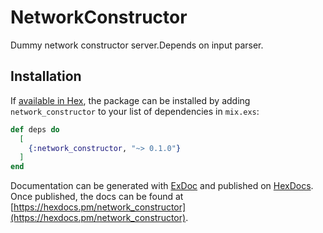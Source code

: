 # NetworkConstructor

Dummy network constructor server.Depends on input parser.

## Installation

If [available in Hex](https://hex.pm/docs/publish), the package can be installed
by adding `network_constructor` to your list of dependencies in `mix.exs`:

```elixir
def deps do
  [
    {:network_constructor, "~> 0.1.0"}
  ]
end
```

Documentation can be generated with [ExDoc](https://github.com/elixir-lang/ex_doc)
and published on [HexDocs](https://hexdocs.pm). Once published, the docs can
be found at [https://hexdocs.pm/network_constructor](https://hexdocs.pm/network_constructor).

